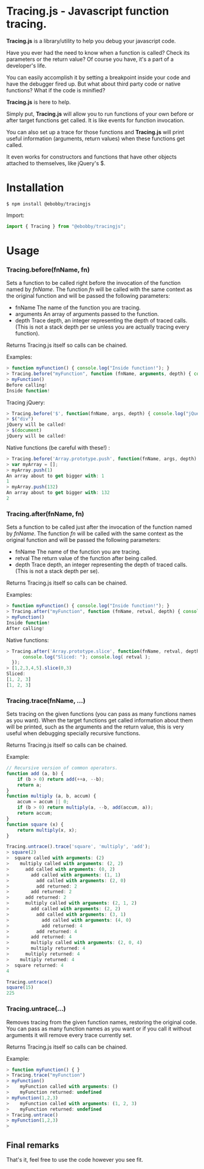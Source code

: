 Tracing.js - Javascript function tracing.
===

**Tracing.js** is a library/utility to help you debug your javascript code.

Have you ever had the need to know when a function is called? Check its parameters or the return value? Of course you have, it's a part of a developer's life.

You can easily accomplish it by setting a breakpoint inside your code and have the debugger fired up. But what about third party code or native functions? What if the code is minified?

**Tracing.js** is here to help.

Simply put, **Tracing.js** will allow you to run functions of your own before or after target functions get called. It is like events for function invocation.

You can also set up a trace for those functions and **Tracing.js** will print useful information (arguments, return values)  when these functions get called.

It even works for constructors and functions that have other objects attached to themselves, like jQuery's $.

# Installation

```shell
$ npm install @ebobby/tracingjs
```

Import:

```javascript
import { Tracing } from "@ebobby/tracingjs";
```

# Usage

###     Tracing.before(fnName, fn)

Sets a function to be called right before the invocation of the function named by _fnName_. The function _fn_ will be called with the same context as the original function and will be passed the following parameters:

* fnName
  The name of the function you are tracing.
* arguments
  An array of arguments passed to the function.
* depth
  Trace depth, an integer representing the depth of traced calls. (This is not a stack depth per se unless you are actually tracing every function).

Returns Tracing.js itself so calls can be chained.

Examples:

```javascript
> function myFunction() { console.log("Inside function!"); }
> Tracing.before("myFunction", function (fnName, arguments, depth) { console.log("Before calling!"); } )
> myFunction()
Before calling!
Inside function!
```

Tracing jQuery:

```javascript
> Tracing.before('$', function(fnName, args, depth) { console.log("jQuery will be called!"); } );
> $("div")
jQuery will be called!
> $(document)
jQuery will be called!
```

Native functions (be careful with these!) :

```javascript
> Tracing.before('Array.prototype.push', function(fnName, args, depth) { console.log("An array about to get bigger with: " + args[0]); });
> var myArray = [];
> myArray.push(1)
An array about to get bigger with: 1
1
> myArray.push(132)
An array about to get bigger with: 132
2
```

###     Tracing.after(fnName, fn)

Sets a function to be called just after the invocation of the function named by _fnName_. The function _fn_ will be called with the same context as the original function and will be passed the following parameters:

* fnName
  The name of the function you are tracing.
* retval
  The return value of the function after being called.
* depth
  Trace depth, an integer representing the depth of traced calls. (This is not a stack depth per se).

Returns Tracing.js itself so calls can be chained.

Examples:

```javascript
> function myFunction() { console.log("Inside function!"); }
> Tracing.after("myFunction", function (fnName, retval, depth) { console.log("After calling!"); } )
> myFunction()
Inside function!
After calling!
```

Native functions:

```javascript
> Tracing.after('Array.prototype.slice', function(fnName, retval, depth) {
      console.log("Sliced: "); console.log( retval );
  });
> [1,2,3,4,5].slice(0,3)
Sliced:
[1, 2, 3]
[1, 2, 3]
```

###     Tracing.trace(fnName, ...)

Sets tracing on the given functions (you can pass as many functions names as you want). When the target functions get called information about them will be printed, such as the arguments and the return value, this is very useful when debugging specially recursive functions.

Returns Tracing.js itself so calls can be chained.

Example:

```javascript
// Recursive version of common operators.
function add (a, b) {
    if (b > 0) return add(++a, --b);
    return a;
}
function multiply (a, b, accum) {
    accum = accum || 0;
    if (b > 0) return multiply(a, --b, add(accum, a));
    return accum;
}
function square (x) {
    return multiply(x, x);
}

Tracing.untrace().trace('square', 'multiply', 'add');
> square(2)
>  square called with arguments: (2)
>    multiply called with arguments: (2, 2)
>      add called with arguments: (0, 2)
>        add called with arguments: (1, 1)
>          add called with arguments: (2, 0)
>          add returned: 2
>        add returned: 2
>      add returned: 2
>      multiply called with arguments: (2, 1, 2)
>        add called with arguments: (2, 2)
>          add called with arguments: (3, 1)
>            add called with arguments: (4, 0)
>            add returned: 4
>          add returned: 4
>        add returned: 4
>        multiply called with arguments: (2, 0, 4)
>        multiply returned: 4
>      multiply returned: 4
>    multiply returned: 4
>  square returned: 4
4

Tracing.untrace()
square(15)
225
```

###     Tracing.untrace(...)

Removes tracing from the given function names, restoring the original code. You can pass as many function names as you want or if you call it without arguments it will remove every trace currently set.

Returns Tracing.js itself so calls can be chained.

Example:

```javascript
> function myFunction() { }
> Tracing.trace("myFunction")
> myFunction()
>    myFunction called with arguments: ()
>    myFunction returned: undefined
> myFunction(1,2,3)
>    myFunction called with arguments: (1, 2, 3)
>    myFunction returned: undefined
> Tracing.untrace()
> myFunction(1,2,3)
>
```

## Final remarks

That's it, feel free to use the code however you see fit.
